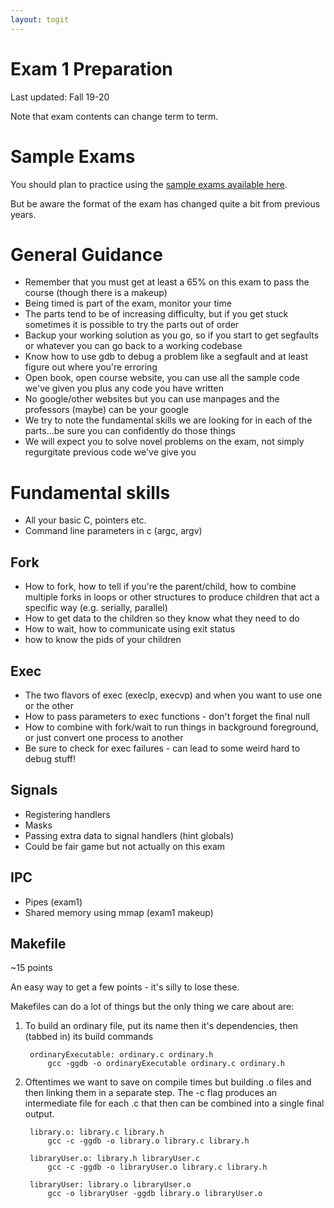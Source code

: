 ```yaml
---
layout: togit
---
```


# Exam 1 Preparation

Last updated: Fall 19-20

Note that exam contents can change term to term.

# Sample Exams

You should plan to practice using the [sample exams available here](../../SampleExams/).

But be aware the format of the exam has changed quite a bit from previous years.

# General Guidance


* Remember that you must get at least a 65% on this exam to pass the
  course (though there is a makeup)
* Being timed is part of the exam, monitor your time
* The parts tend to be of increasing difficulty, but if you get stuck
  sometimes it is possible to try the parts out of order
* Backup your working solution as you go, so if you start to get
  segfaults or whatever you can go back to a working codebase
* Know how to use gdb to debug a problem like a segfault and at least
  figure out where you're erroring
* Open book, open course website, you can use all the sample code
  we've given you plus any code you have written
* No google/other websites but you can use manpages and the professors
  (maybe) can be your google
* We try to note the fundamental skills we are looking for in each of
  the parts...be sure you can confidently do those things
* We will expect you to solve novel problems on the exam, not simply
  regurgitate previous code we've give you

# Fundamental skills

* All your basic C, pointers etc.
* Command line parameters in c (argc, argv)

## Fork

* How to fork, how to tell if you're the parent/child, how to combine
  multiple forks in loops or other structures to produce children that
  act a specific way (e.g. serially, parallel)
* How to get data to the children so they know what they need to do
* How to wait, how to communicate using exit status
* how to know the pids of your children


## Exec

* The two flavors of exec (execlp, execvp) and when you want to use
  one or the other
* How to pass parameters to exec functions - don't forget the final null
* How to combine with fork/wait to run things in background
  foreground, or just convert one process to another
* Be sure to check for exec failures - can lead to some weird hard to debug stuff!

## Signals

* Registering handlers
* Masks
* Passing extra data to signal handlers (hint globals)
* Could be fair game but not actually on this exam

## IPC

* Pipes (exam1)
* Shared memory using mmap (exam1 makeup)


## Makefile

~15 points

An easy way to get a few points - it's silly to lose these.

Makefiles can do a lot of things but the only thing we care about are:

1. To build an ordinary file, put its name then it's dependencies,
   then (tabbed in) its build commands
   
        ordinaryExecutable: ordinary.c ordinary.h
            gcc -ggdb -o ordinaryExecutable ordinary.c ordinary.h

2. Oftentimes we want to save on compile times but building .o files
   and then linking them in a separate step.  The -c flag produces an
   intermediate file for each .c that then can be combined into a
   single final output.
   
        library.o: library.c library.h
            gcc -c -ggdb -o library.o library.c library.h
        
        libraryUser.o: library.h libraryUser.c
            gcc -c -ggdb -o libraryUser.o library.c library.h
            
        libraryUser: library.o libraryUser.o
            gcc -o libraryUser -ggdb library.o libraryUser.o
    
        
